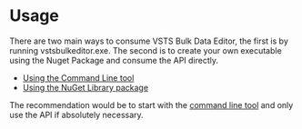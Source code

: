 # Usage

There are two main ways to consume VSTS Bulk Data Editor, the first is by running vstsbulkeditor.exe. The second is to create your own executable using the Nuget Package and consume the API directly.

 - [Using the Command Line tool](command-line.md)
 - [Using the NuGet Library package](nuget-library.md)
 
The recommendation would be to start with the [command line tool](command-line.md) and only use the API if absolutely necessary.
